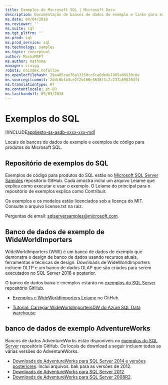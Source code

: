 ```yaml
---
title: Exemplos do Microsoft SQL | Microsoft Docs
description: Documentação de bancos de dados de exemplo e links para exemplos de produtos do Microsoft SQL.
ms.date: 04/04/2018
ms.reviewer: ''
ms.suite: sql
ms.tgt_pltfrm: ''
ms.prod: sql
ms.prod_service: sql
ms.technology: samples
ms.topic: conceptual
author: MashaMSFT
ms.author: mathoma
manager: craigg
robots: noindex,nofollow
ms.openlocfilehash: 29a485cae76a13150cc6ca8dede7805a09630c0e
ms.sourcegitcommit: 2ddc0bfb3ce2f2b160e3638f1c2c237a898263f4
ms.translationtype: HT
ms.contentlocale: pt-BR
ms.lasthandoff: 05/03/2018
---
```

# <a name="sql-samples"></a>Exemplos do SQL

[!INCLUDE[appliesto-ss-asdb-xxxx-xxx-md](../includes/appliesto-ss-asdb-asdw-pdw-md.md)]

Locais de bancos de dados de exemplo e exemplos de código para produtos do Microsoft SQL.

## <a name="sql-samples-repository"></a>Repositório de exemplos do SQL

Exemplos de código para produtos do SQL estão no [Microsoft SQL Server Samples](https://github.com/microsoft/sql-server-samples) repositório GitHub. Cada amostra inclui um arquivo Leiame que explica como executar e usar o exemplo. O Leiame do principal para o repositório de exemplos explica como Contribuir. 

Os exemplos e os modelos estão licenciados sob a licença do MIT. Consulte o arquivo license.txt na raiz.

Perguntas de email: sqlserversamples@microsoft.com.


## <a name="wideworldimporters-sample-database"></a>Banco de dados de exemplo de WideWorldImporters

WideWorldImporters (WWI) é um banco de dados de exemplo que demonstra o design de banco de dados usando recursos atuais, ferramentas e técnicas de design. Downloads de WideWorldImporters incluem OLTP e um banco de dados OLAP que são criados para serem executados no SQL Server 2016 e posterior. 

O banco de dados baixa e exemplos estarão no [exemplos do SQL Server](https://github.com/Microsoft/sql-server-samples) repositório GitHub.


- [Exemplos e WideWorldImporters Leiame](https://github.com/Microsoft/sql-server-samples/tree/master/samples/databases/wide-world-importers) no GitHub.

- [Tutorial: Carregar WideWorldImportersDW do Azure SQL Data warehouse](/azure/sql-data-warehouse/load-data-wideworldimportersdw)


## <a name="adventureworks-sample-database"></a>banco de dados de exemplo AdventureWorks

Bancos de dados AdventureWorks estão disponíveis no [exemplos do SQL Server](https://github.com/Microsoft/sql-server-samples) repositório GitHub.  Os locais de download a seguir incluem todas as várias versões do AdventureWorks.

- [Downloads do AdventureWorks para SQL Server 2014 e versões posteriores](https://github.com/Microsoft/sql-server-samples/releases/tag/adventureworks). Inclui arquivos. bak para as versões de 2012.
- [Downloads de AdventureWorks para SQL Server 2012](https://github.com/Microsoft/sql-server-samples/releases/tag/adventureworks2012).
- [Downloads de AdventureWorks para SQL Server 2008R2](https://github.com/Microsoft/sql-server-samples/releases/tag/adventureworks2008r2).
